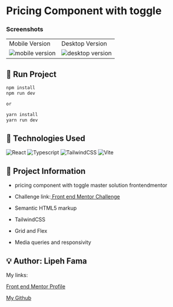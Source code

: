 #  Pricing Component with toggle


### Screenshots

<table>
  <tr>
    <td>Mobile Version</td>
    <td>Desktop Version</td>
  </tr>
  <tr valign="top">
    <td> <img src="https://user-images.githubusercontent.com/91050670/227649957-e491f3f0-f5be-4e9e-bc99-68ca6bed62ff.png" alt="mobile version" /></td>
    <td><img src="https://user-images.githubusercontent.com/91050670/227645518-964b47e8-8ac7-4491-9596-ff9034491977.png" alt="desktop version" /></td>
  </tr>
</table>


## :rocket: Run Project

```bash
npm install
npm run dev

or

yarn install
yarn run dev
```

## :wrench: Technologies Used
![React](https://img.shields.io/badge/react-%2320232a.svg?style=for-the-badge&logo=react&logoColor=%2361DAFB)
![Typescript](https://img.shields.io/badge/TypeScript-007ACC?style=for-the-badge&logo=typescript&logoColor=white)
![TailwindCSS](https://img.shields.io/badge/Tailwind_CSS-38B2AC?style=for-the-badge&logo=tailwind-css&logoColor=white)
![Vite](https://img.shields.io/badge/vite-%23646CFF.svg?style=for-the-badge&logo=vite&logoColor=white)

## :book: Project Information
- pricing component with toggle master solution frontendmentor

- <p>Challenge link:<a href="https://www.frontendmentor.io/challenges/pricing-component-with-toggle-8vPwRMIC"> Front end Mentor Challenge</a></p>

- Semantic HTML5 markup

- TailwindCSS

- Grid and Flex

- Media queries and responsivity


## :bulb: Author: Lipeh Fama
   My links:
   <p><a href="https://www.frontendmentor.io/profile/FelipeFama">Front end Mentor Profile</a></p>
   <p><a href="https://github.com/FelipeFama">My Github</a></p>
   
